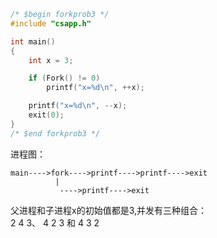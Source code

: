 ```c
/* $begin forkprob3 */
#include "csapp.h"

int main() 
{
    int x = 3;

    if (Fork() != 0)
	    printf("x=%d\n", ++x);

    printf("x=%d\n", --x);
    exit(0);
}
/* $end forkprob3 */
```
进程图：
```
main---->fork---->printf---->printf---->exit
          |
           ---->printf---->exit
```
父进程和子进程x的初始值都是3,并发有三种组合：<br/>
2 4 3、 4 2 3 和 4 3 2